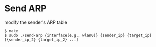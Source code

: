 # Send ARP


modify the sender's ARP table

```
$ make
$ sudo ./send-arp {interface(e.g., wlan0)} {sender_ip} {target_ip} [{sender_ip_2} {target_ip_2} ...]
```
